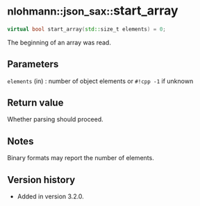 # <small>nlohmann::json_sax::</small>start_array

```cpp
virtual bool start_array(std::size_t elements) = 0;
```

The beginning of an array was read.

## Parameters

`elements` (in)
:   number of object elements or `#!cpp -1` if unknown

## Return value

Whether parsing should proceed.

## Notes

Binary formats may report the number of elements.

## Version history

- Added in version 3.2.0.
